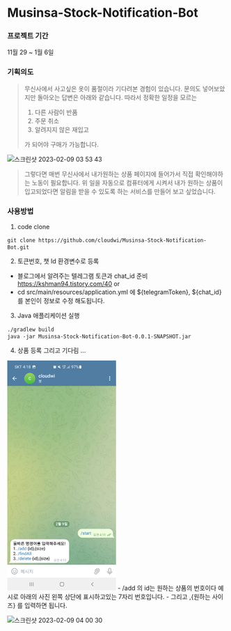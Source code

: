 # Musinsa-Stock-Notification-Bot

### 프로젝트 기간
11월 29 ~ 1월 6일 

### 기획의도
> 무신사에서 사고싶은 옷이 품절이라 기다려본 경험이 있습니다.
> 문의도 넣어보았지만 돌아오는 답변은 아래와 같습니다.
> 따라서 정확한 일정을 모르는 
> 1. 다른 사람이 반품 
> 2. 주문 취소
> 3. 알려지지 않은 재입고
>
> 가 되어야 구매가 가능합니다.

![스크린샷 2023-02-09 03 53 43](https://user-images.githubusercontent.com/86584887/217726462-9f6f79c0-b95f-4b7c-878f-0faebb0e5aab.png)

> 그렇다면 매번 무신사에서 내가원하는 상품 페이지에 들어가서 직접 확인해야하는 노동이 필요합니다.
> 위 일을 자동으로 컴퓨터에게 시켜서 내가 원하는 상품이 입고되었다면 알림을 받을 수 있도록 하는 서비스를 만들어 보고 싶었습니다.

### 사용방법
1. code clone
```
git clone https://github.com/cloudwi/Musinsa-Stock-Notification-Bot.git
```
2. 토큰번호, 챗 Id 환경변수로 등록 
- 블로그에서 알려주는 텔레그램 토큰과 chat_id 준비 https://kshman94.tistory.com/40
or 
- cd src/main/resources/application.yml 에 ${telegramToken}, ${chat_id}를 본인이 정보로 수정 해도됩니다.
3. Java 애플리케이션 실행
```
./gradlew build
java -jar Musinsa-Stock-Notification-Bot-0.0.1-SNAPSHOT.jar
```
4. 상품 등록 그리고 기다림 ...
<img src=img.png width="250"/>
- /add 의 id는 원하는 상품의 번호이다 예시로 아래의 사진 왼쪽 상단에 표시하고있는 7자리 번호입니다.
- 그리고 ,{원하는 사이즈} 를 입력하면 됩니다.

![스크린샷 2023-02-09 04 00 30](https://user-images.githubusercontent.com/86584887/217726498-eb24064a-73cf-4bcc-afdb-14b0b549688a.png)
